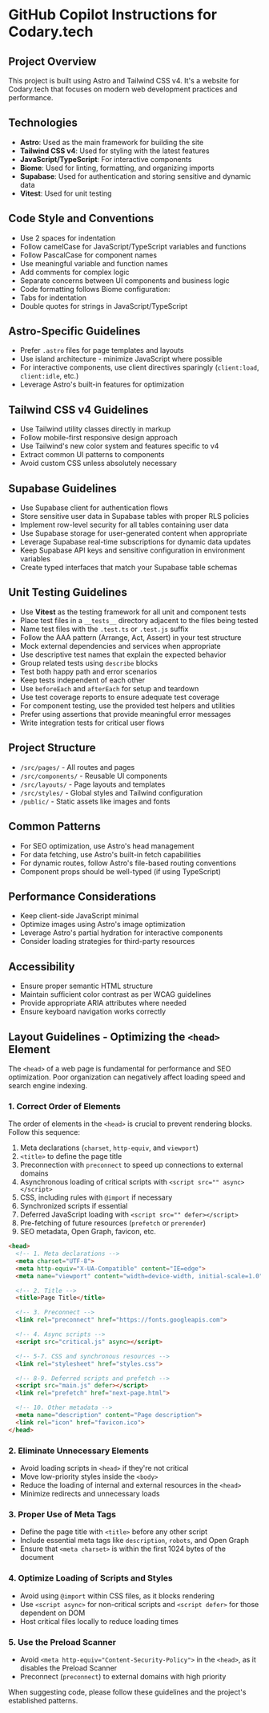 # GitHub Copilot Instructions for Codary.tech

## Project Overview

This project is built using Astro and Tailwind CSS v4. It's a website for Codary.tech that focuses on modern web development practices and performance.

## Technologies

- **Astro**: Used as the main framework for building the site
- **Tailwind CSS v4**: Used for styling with the latest features
- **JavaScript/TypeScript**: For interactive components
- **Biome**: Used for linting, formatting, and organizing imports
- **Supabase**: Used for authentication and storing sensitive and dynamic data
- **Vitest**: Used for unit testing

## Code Style and Conventions

- Use 2 spaces for indentation
- Follow camelCase for JavaScript/TypeScript variables and functions
- Follow PascalCase for component names
- Use meaningful variable and function names
- Add comments for complex logic
- Separate concerns between UI components and business logic
- Code formatting follows Biome configuration:
- Tabs for indentation
- Double quotes for strings in JavaScript/TypeScript

## Astro-Specific Guidelines

- Prefer `.astro` files for page templates and layouts
- Use island architecture - minimize JavaScript where possible
- For interactive components, use client directives sparingly (`client:load`, `client:idle`, etc.)
- Leverage Astro's built-in features for optimization

## Tailwind CSS v4 Guidelines

- Use Tailwind utility classes directly in markup
- Follow mobile-first responsive design approach
- Use Tailwind's new color system and features specific to v4
- Extract common UI patterns to components
- Avoid custom CSS unless absolutely necessary

## Supabase Guidelines

- Use Supabase client for authentication flows
- Store sensitive user data in Supabase tables with proper RLS policies
- Implement row-level security for all tables containing user data
- Use Supabase storage for user-generated content when appropriate
- Leverage Supabase real-time subscriptions for dynamic data updates
- Keep Supabase API keys and sensitive configuration in environment variables
- Create typed interfaces that match your Supabase table schemas

## Unit Testing Guidelines

- Use **Vitest** as the testing framework for all unit and component tests
- Place test files in a `__tests__` directory adjacent to the files being tested
- Name test files with the `.test.ts` or `.test.js` suffix
- Follow the AAA pattern (Arrange, Act, Assert) in your test structure
- Mock external dependencies and services when appropriate
- Use descriptive test names that explain the expected behavior
- Group related tests using `describe` blocks
- Test both happy path and error scenarios
- Keep tests independent of each other
- Use `beforeEach` and `afterEach` for setup and teardown
- Use test coverage reports to ensure adequate test coverage
- For component testing, use the provided test helpers and utilities
- Prefer using assertions that provide meaningful error messages
- Write integration tests for critical user flows

## Project Structure

- `/src/pages/` - All routes and pages
- `/src/components/` - Reusable UI components
- `/src/layouts/` - Page layouts and templates
- `/src/styles/` - Global styles and Tailwind configuration
- `/public/` - Static assets like images and fonts

## Common Patterns

- For SEO optimization, use Astro's head management
- For data fetching, use Astro's built-in fetch capabilities
- For dynamic routes, follow Astro's file-based routing conventions
- Component props should be well-typed (if using TypeScript)

## Performance Considerations

- Keep client-side JavaScript minimal
- Optimize images using Astro's image optimization
- Leverage Astro's partial hydration for interactive components
- Consider loading strategies for third-party resources

## Accessibility

- Ensure proper semantic HTML structure
- Maintain sufficient color contrast as per WCAG guidelines
- Provide appropriate ARIA attributes where needed
- Ensure keyboard navigation works correctly

## Layout Guidelines - Optimizing the `<head>` Element

The `<head>` of a web page is fundamental for performance and SEO optimization. Poor organization can negatively affect loading speed and search engine indexing.

### 1. **Correct Order of Elements**

The order of elements in the `<head>` is crucial to prevent rendering blocks. Follow this sequence:

1. Meta declarations (`charset`, `http-equiv`, and `viewport`)
2. `<title>` to define the page title
3. Preconnection with `preconnect` to speed up connections to external domains
4. Asynchronous loading of critical scripts with `<script src="" async></script>`
5. CSS, including rules with `@import` if necessary
6. Synchronized scripts if essential
7. Deferred JavaScript loading with `<script src="" defer></script>`
8. Pre-fetching of future resources (`prefetch` or `prerender`)
9. SEO metadata, Open Graph, favicon, etc.

```html
<head>
  <!-- 1. Meta declarations -->
  <meta charset="UTF-8">
  <meta http-equiv="X-UA-Compatible" content="IE=edge">
  <meta name="viewport" content="width=device-width, initial-scale=1.0">

  <!-- 2. Title -->
  <title>Page Title</title>

  <!-- 3. Preconnect -->
  <link rel="preconnect" href="https://fonts.googleapis.com">

  <!-- 4. Async scripts -->
  <script src="critical.js" async></script>

  <!-- 5-7. CSS and synchronous resources -->
  <link rel="stylesheet" href="styles.css">

  <!-- 8-9. Deferred scripts and prefetch -->
  <script src="main.js" defer></script>
  <link rel="prefetch" href="next-page.html">

  <!-- 10. Other metadata -->
  <meta name="description" content="Page description">
  <link rel="icon" href="favicon.ico">
</head>
```

### 2. **Eliminate Unnecessary Elements**

- Avoid loading scripts in `<head>` if they're not critical
- Move low-priority styles inside the `<body>`
- Reduce the loading of internal and external resources in the `<head>`
- Minimize redirects and unnecessary loads

### 3. **Proper Use of Meta Tags**

- Define the page title with `<title>` before any other script
- Include essential meta tags like `description`, `robots`, and Open Graph
- Ensure that `<meta charset>` is within the first 1024 bytes of the document

### 4. **Optimize Loading of Scripts and Styles**

- Avoid using `@import` within CSS files, as it blocks rendering
- Use `<script async>` for non-critical scripts and `<script defer>` for those dependent on DOM
- Host critical files locally to reduce loading times

### 5. **Use the Preload Scanner**

- Avoid `<meta http-equiv="Content-Security-Policy">` in the `<head>`, as it disables the Preload Scanner
- Preconnect (`preconnect`) to external domains with high priority

When suggesting code, please follow these guidelines and the project's established patterns.
